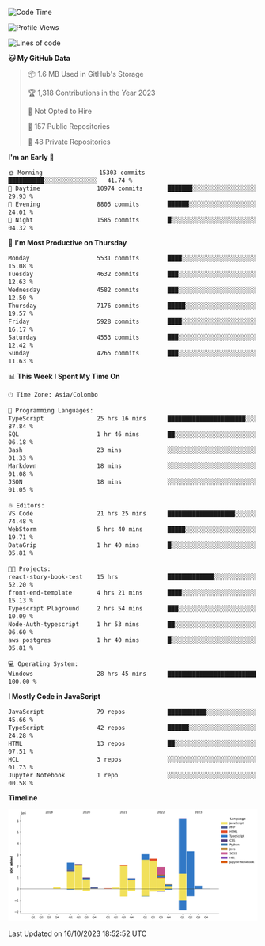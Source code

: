 
<!--START_SECTION:waka-->
![Code Time](http://img.shields.io/badge/Code%20Time-1%2C220%20hrs%2042%20mins-blue)

![Profile Views](http://img.shields.io/badge/Profile%20Views-0-blue)

![Lines of code](https://img.shields.io/badge/From%20Hello%20World%20I%27ve%20Written-26.8%20million%20lines%20of%20code-blue)

**🐱 My GitHub Data** 

> 📦 1.6 MB Used in GitHub's Storage 
 > 
> 🏆 1,318 Contributions in the Year 2023
 > 
> 🚫 Not Opted to Hire
 > 
> 📜 157 Public Repositories 
 > 
> 🔑 48 Private Repositories 
 > 
**I'm an Early 🐤** 

```text
🌞 Morning                15303 commits       ██████████░░░░░░░░░░░░░░░   41.74 % 
🌆 Daytime                10974 commits       ███████░░░░░░░░░░░░░░░░░░   29.93 % 
🌃 Evening                8805 commits        ██████░░░░░░░░░░░░░░░░░░░   24.01 % 
🌙 Night                  1585 commits        █░░░░░░░░░░░░░░░░░░░░░░░░   04.32 % 
```
📅 **I'm Most Productive on Thursday** 

```text
Monday                   5531 commits        ████░░░░░░░░░░░░░░░░░░░░░   15.08 % 
Tuesday                  4632 commits        ███░░░░░░░░░░░░░░░░░░░░░░   12.63 % 
Wednesday                4582 commits        ███░░░░░░░░░░░░░░░░░░░░░░   12.50 % 
Thursday                 7176 commits        █████░░░░░░░░░░░░░░░░░░░░   19.57 % 
Friday                   5928 commits        ████░░░░░░░░░░░░░░░░░░░░░   16.17 % 
Saturday                 4553 commits        ███░░░░░░░░░░░░░░░░░░░░░░   12.42 % 
Sunday                   4265 commits        ███░░░░░░░░░░░░░░░░░░░░░░   11.63 % 
```


📊 **This Week I Spent My Time On** 

```text
🕑︎ Time Zone: Asia/Colombo

💬 Programming Languages: 
TypeScript               25 hrs 16 mins      ██████████████████████░░░   87.84 % 
SQL                      1 hr 46 mins        ██░░░░░░░░░░░░░░░░░░░░░░░   06.18 % 
Bash                     23 mins             ░░░░░░░░░░░░░░░░░░░░░░░░░   01.33 % 
Markdown                 18 mins             ░░░░░░░░░░░░░░░░░░░░░░░░░   01.08 % 
JSON                     18 mins             ░░░░░░░░░░░░░░░░░░░░░░░░░   01.05 % 

🔥 Editors: 
VS Code                  21 hrs 25 mins      ███████████████████░░░░░░   74.48 % 
WebStorm                 5 hrs 40 mins       █████░░░░░░░░░░░░░░░░░░░░   19.71 % 
DataGrip                 1 hr 40 mins        █░░░░░░░░░░░░░░░░░░░░░░░░   05.81 % 

🐱‍💻 Projects: 
react-story-book-test    15 hrs              █████████████░░░░░░░░░░░░   52.20 % 
front-end-template       4 hrs 21 mins       ████░░░░░░░░░░░░░░░░░░░░░   15.13 % 
Typescript Plaground     2 hrs 54 mins       ███░░░░░░░░░░░░░░░░░░░░░░   10.09 % 
Node-Auth-typescript     1 hr 53 mins        ██░░░░░░░░░░░░░░░░░░░░░░░   06.60 % 
aws postgres             1 hr 40 mins        █░░░░░░░░░░░░░░░░░░░░░░░░   05.81 % 

💻 Operating System: 
Windows                  28 hrs 45 mins      █████████████████████████   100.00 % 
```

**I Mostly Code in JavaScript** 

```text
JavaScript               79 repos            ███████████░░░░░░░░░░░░░░   45.66 % 
TypeScript               42 repos            ██████░░░░░░░░░░░░░░░░░░░   24.28 % 
HTML                     13 repos            ██░░░░░░░░░░░░░░░░░░░░░░░   07.51 % 
HCL                      3 repos             ░░░░░░░░░░░░░░░░░░░░░░░░░   01.73 % 
Jupyter Notebook         1 repo              ░░░░░░░░░░░░░░░░░░░░░░░░░   00.58 % 
```



**Timeline**

![Lines of Code chart](https://raw.githubusercontent.com/ccweerasinghe1994/ccweerasinghe1994/master/assets/bar_graph.png)


 Last Updated on 16/10/2023 18:52:52 UTC
<!--END_SECTION:waka-->
